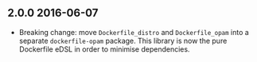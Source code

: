 2.0.0 2016-06-07
----------------

* Breaking change: move `Dockerfile_distro` and `Dockerfile_opam`
  into a separate `dockerfile-opam` package. This library is
  now the pure Dockerfile eDSL in order to minimise dependencies.
